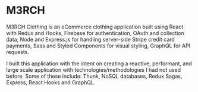 # M3RCH 

M3RCH Clothing is an eCommerce clothing application built using React with Redux and Hooks, Firebase for authentication, OAuth and collection data,
  Node and Express.js for handling server-side Stripe credit card payments, Sass and Styled Components for visual styling, 
  GraphQL for API requests.
  
I built this application with the intent on creating a reactive, performant, and large scale application with technologies/methodologies I had not used
before. Some of these include: Thunk, NoSQL databases, Redux Sagas, Express, React Hooks and GraphQL.
